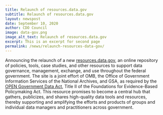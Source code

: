 ```yaml
---
title: Relaunch of resources.data.gov
subtitle: Relaunch of resources.data.gov
layout: newspost
date: September 10, 2020
author: CDO Council
image: data-gov.png
image_alt_text: Relaunch of resources.data.gov
excerpt: This is an excerpt for second page
permalink: /news/relaunch-resources-data-gov/
---
```


Announcing the relaunch of a new <a href = "https://resources.data.gov/" target="_blank">resources.data.gov</a>, an online repository of policies, tools, case studies, and other resources to support data governance, management, exchange, and use throughout the federal government. The site is a joint effort of OMB, the Office of Government Information Services of the National Archives, and GSA, as required by the <a href="https://www.congress.gov/115/plaws/publ435/PLAW-115publ435.pdf" target="_blank">OPEN Government Data Act</a>, Title II of the Foundations for Evidence-Based Policymaking Act. This resource promises to become a central hub that gathers, publicizes, and shares high-quality data tools and resources, thereby supporting and amplifying the efforts and products of groups and individual data managers and practitioners across government.

